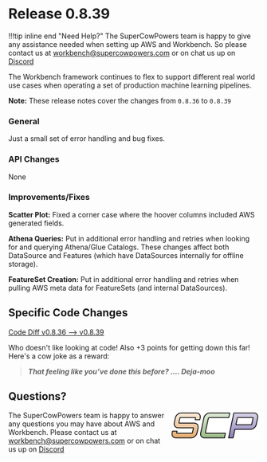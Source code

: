 # Release 0.8.39

!!!tip inline end "Need Help?"
    The SuperCowPowers team is happy to give any assistance needed when setting up AWS and Workbench. So please contact us at [workbench@supercowpowers.com](mailto:workbench@supercowpowers.com) or on chat us up on [Discord](https://discord.gg/WHAJuz8sw8) 

The Workbench framework continues to flex to support different real world use cases when operating a set of production machine learning pipelines.

**Note:** These release notes cover the changes from `0.8.36` to `0.8.39`


### General
Just a small set of error handling and bug fixes.

### API Changes
None
	
### Improvements/Fixes
**Scatter Plot:**
Fixed a corner case where the hoover columns included AWS generated fields.

**Athena Queries:**
Put in additional error handling and retries when looking for and querying Athena/Glue Catalogs. These changes affect both DataSource and Features (which have DataSources internally for offline storage).

**FeatureSet Creation:**
Put in additional error handling and retries when pulling AWS meta data for FeatureSets (and internal DataSources).

## Specific Code Changes
 
<a href="https://github.com/supercowpowers/workbench/compare/v0.8.36...v0.8.39" target="_blank">Code Diff v0.8.36 --> v0.8.39</a> 

Who doesn't like looking at code! Also +3 points for getting down this far! Here's a cow joke as a reward:

> ***That feeling like you’ve done this before?
      .... Deja-moo***

## Questions?
<img align="right" src="../../../images/scp.png" width="180">

The SuperCowPowers team is happy to answer any questions you may have about AWS and Workbench. Please contact us at [workbench@supercowpowers.com](mailto:workbench@supercowpowers.com) or on chat us up on [Discord](https://discord.gg/WHAJuz8sw8) 


